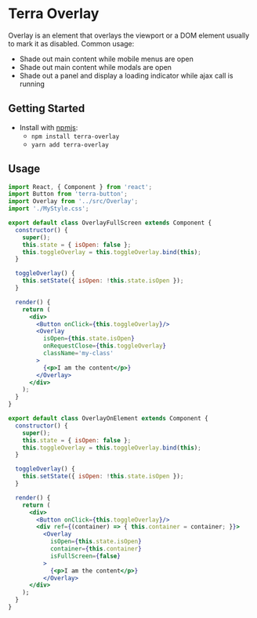 # Terra Overlay

Overlay is an element that overlays the viewport or a DOM element usually to mark it as disabled.
Common usage:
- Shade out main content while mobile menus are open
- Shade out main content while modals are open
- Shade out a panel and display a loading indicator while ajax call is running

## Getting Started

- Install with [npmjs](https://www.npmjs.com):
  - `npm install terra-overlay`
  - `yarn add terra-overlay`

## Usage

```jsx
import React, { Component } from 'react';
import Button from 'terra-button';
import Overlay from '../src/Overlay';
import './MyStyle.css';

export default class OverlayFullScreen extends Component {
  constructor() {
    super();
    this.state = { isOpen: false };
    this.toggleOverlay = this.toggleOverlay.bind(this);
  }

  toggleOverlay() {
    this.setState({ isOpen: !this.state.isOpen });
  }

  render() {
    return (
      <div>
        <Button onClick={this.toggleOverlay}/>
        <Overlay
          isOpen={this.state.isOpen}
          onRequestClose={this.toggleOverlay}
          className='my-class'
        >
          {<p>I am the content</p>}
        </Overlay>
      </div>
    );
  }
}

export default class OverlayOnElement extends Component {
  constructor() {
    super();
    this.state = { isOpen: false };
    this.toggleOverlay = this.toggleOverlay.bind(this);
  }

  toggleOverlay() {
    this.setState({ isOpen: !this.state.isOpen });
  }

  render() {
    return (
      <div>
        <Button onClick={this.toggleOverlay}/>
        <div ref={(container) => { this.container = container; }}>
          <Overlay
            isOpen={this.state.isOpen}
            container={this.container}
            isFullScreen={false}
          >
            {<p>I am the content</p>}
          </Overlay>
      </div>
    );
  }
}
```
